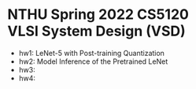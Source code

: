 # NTHU Spring 2022 CS5120 </br> VLSI System Design (VSD)
- hw1: LeNet-5 with Post-training Quantization
- hw2: Model Inference of the Pretrained LeNet
- hw3:
- hw4:
